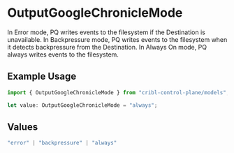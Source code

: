 # OutputGoogleChronicleMode

In Error mode, PQ writes events to the filesystem if the Destination is unavailable. In Backpressure mode, PQ writes events to the filesystem when it detects backpressure from the Destination. In Always On mode, PQ always writes events to the filesystem.

## Example Usage

```typescript
import { OutputGoogleChronicleMode } from "cribl-control-plane/models";

let value: OutputGoogleChronicleMode = "always";
```

## Values

```typescript
"error" | "backpressure" | "always"
```